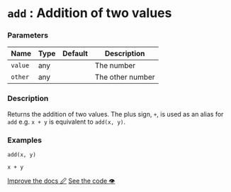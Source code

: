 <!--- Generated documentation. Do not edit! -->

# `add` : Addition of two values

### Parameters

Name | Type | Default | Description
---- | ---- | ------- | -----------
`value` | any |  |The number
`other` | any |  |The other number


### Description

Returns the addition of two values. The plus sign, `+`, is used as an alias for `add` e.g. `x + y` is equivalent to `add(x, y)`.

### Examples


```mini
add(x, y)
```


```mini
x + y
```

<p class="tools">
  <a class="edit button" href="https://github.com/stencila/libcore/edit/master/defs/add.fun.txt" target="_blank">Improve the docs 🖉</a>
  <a class="code button" href="https://github.com/stencila/libcore/blob/master/js/src/add.js" target="_blank">See the code 👁</a>
</p>
